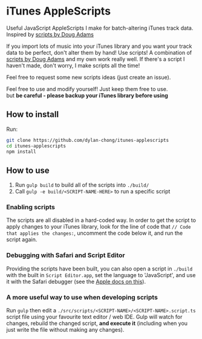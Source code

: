 # iTunes AppleScripts #

Useful JavaScript AppleScripts I make for batch-altering iTunes track data.
Inspired by [scripts by Doug Adams](http://dougscripts.com/itunes/index.php)

If you import lots of music into your iTunes library and you want your track
data to be perfect, don't alter them by hand! Use scripts! A combination of
[scripts by Doug Adams](http://dougscripts.com/itunes/index.php) and my own
work really well. If there's a script I haven't made, don't worry, I make
scripts all the time!

Feel free to request some new scripts ideas (just create an issue).

Feel free to use and modify yourself! Just keep them free to use.<br> but **be
careful - please backup your iTunes library before using**

## How to install ##

Run:
```bash
git clone https://github.com/dylan-chong/itunes-applescripts
cd itunes-applescripts
npm install
```

## How to use ##

1. Run `gulp build` to build all of the scripts into `./build/`
2. Call `gulp -e build/<SCRIPT-NAME-HERE>` to run a specific script

### Enabling scripts ###

The scripts are all disabled in a hard-coded way. In order to get the script to
apply changes to your iTunes library, look for the line of code that `// Code
that applies the changes:`, uncomment the code below it, and run the script
again.

### Debugging with Safari and Script Editor ###

Providing the scripts have been built, you can also open a script in `./build`
with the built in `Script Editor.app`, set the language to 'JavaScript', and
use it with the Safari debugger (see the [Apple docs on
this](https://developer.apple.com/library/content/releasenotes/InterapplicationCommunication/RN-JavaScriptForAutomation/Articles/OSX10-11.html)).

### A more useful way to use when developing scripts ###

Run `gulp` then edit a `./src/scripts/<SCRIPT-NAME>/<SCRIPT-NAME>.script.ts`
script file using your favourite text editor / web IDE. Gulp will watch for
changes, rebuild the changed script, **and execute it** (including when you
just write the file without making any changes).
